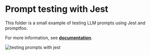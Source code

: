 # Prompt testing with Jest

This folder is a small example of testing LLM prompts using Jest and promptfoo.

For more information, see **[documentation](https://promptfoo.dev/docs/integrations/jest)**.

![testing prompts with jest](https://github.com/promptfoo/promptfoo/assets/310310/a9c5b96c-d4ea-42fd-8ce9-704098195e33)
